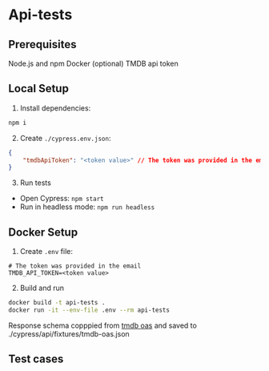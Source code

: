 # Api-tests

## Prerequisites

Node.js and npm
Docker (optional)
TMDB api token

## Local Setup

1. Install dependencies:

```bash
npm i
```

2. Create `./cypress.env.json`:

```json
{
    "tmdbApiToken": "<token value>" // The token was provided in the email
}
```

3. Run tests

- Open Cypress: `npm start`
- Run in headless mode: `npm run headless`

## Docker Setup

1. Create `.env` file:

```env
# The token was provided in the email
TMDB_API_TOKEN=<token value>
```

2. Build and run

```bash
docker build -t api-tests .
docker run -it --env-file .env --rm api-tests
```

Response schema copppied from [tmdb oas](https://developer.themoviedb.org/openapi/64542913e1f86100738e227f) and saved to ./cypress/api/fixtures/tmdb-oas.json

## Test cases